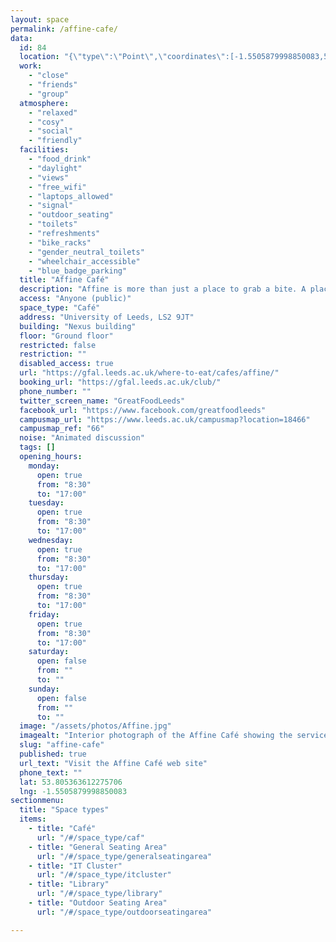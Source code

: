 ```yaml
---
layout: space
permalink: /affine-cafe/
data:
  id: 84
  location: "{\"type\":\"Point\",\"coordinates\":[-1.5505879998850083,53.805363612275706]}"
  work:
    - "close"
    - "friends"
    - "group"
  atmosphere:
    - "relaxed"
    - "cosy"
    - "social"
    - "friendly"
  facilities:
    - "food_drink"
    - "daylight"
    - "views"
    - "free_wifi"
    - "laptops_allowed"
    - "signal"
    - "outdoor_seating"
    - "toilets"
    - "refreshments"
    - "bike_racks"
    - "gender_neutral_toilets"
    - "wheelchair_accessible"
    - "blue_badge_parking"
  title: "Affine Café"
  description: "Affine is more than just a place to grab a bite. A place to break away from the pressures of the working day and enjoy a breather, a change of scenery, or even a chat with fellow professionals. Located at the heart of the innovation hub, the contemporary space provides a welcoming environment to relax and unwind. The perfect place for casual meetings or laidback lunches."
  access: "Anyone (public)"
  space_type: "Café"
  address: "University of Leeds, LS2 9JT"
  building: "Nexus building"
  floor: "Ground floor"
  restricted: false
  restriction: ""
  disabled_access: true
  url: "https://gfal.leeds.ac.uk/where-to-eat/cafes/affine/"
  booking_url: "https://gfal.leeds.ac.uk/club/"
  phone_number: ""
  twitter_screen_name: "GreatFoodLeeds"
  facebook_url: "https://www.facebook.com/greatfoodleeds"
  campusmap_url: "https://www.leeds.ac.uk/campusmap?location=18466"
  campusmap_ref: "66"
  noise: "Animated discussion"
  tags: []
  opening_hours:
    monday:
      open: true
      from: "8:30"
      to: "17:00"
    tuesday:
      open: true
      from: "8:30"
      to: "17:00"
    wednesday:
      open: true
      from: "8:30"
      to: "17:00"
    thursday:
      open: true
      from: "8:30"
      to: "17:00"
    friday:
      open: true
      from: "8:30"
      to: "17:00"
    saturday:
      open: false
      from: ""
      to: ""
    sunday:
      open: false
      from: ""
      to: ""
  image: "/assets/photos/Affine.jpg"
  imagealt: "Interior photograph of the Affine Café showing the service counter and seating, with multiple customers seated around tables  and two customers at the counter"
  slug: "affine-cafe"
  published: true
  url_text: "Visit the Affine Café web site"
  phone_text: ""
  lat: 53.805363612275706
  lng: -1.5505879998850083
sectionmenu:
  title: "Space types"
  items:
    - title: "Café"
      url: "/#/space_type/caf"
    - title: "General Seating Area"
      url: "/#/space_type/generalseatingarea"
    - title: "IT Cluster"
      url: "/#/space_type/itcluster"
    - title: "Library"
      url: "/#/space_type/library"
    - title: "Outdoor Seating Area"
      url: "/#/space_type/outdoorseatingarea"

---
```

